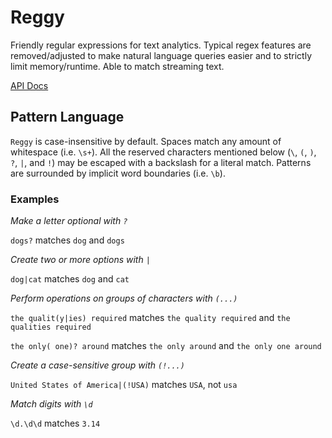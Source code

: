# Reggy

Friendly regular expressions for text analytics. Typical regex features are removed/adjusted to make natural language queries easier and to strictly limit memory/runtime. Able to match streaming text. 

[API Docs](https://doc-sieve.github.io/reggy)

## Pattern Language

`Reggy` is case-insensitive by default. Spaces match any amount of whitespace (i.e. `\s+`). All the reserved characters mentioned below (`\`, `(`, `)`, `?`, `|`, and `!`) may be escaped with a backslash for a literal match. Patterns are surrounded by implicit word boundaries (i.e. `\b`).

### Examples

*Make a letter optional with `?`*

`dogs?` matches `dog` and `dogs`

*Create two or more options with `|`*

`dog|cat` matches `dog` and `cat`

*Perform operations on groups of characters with `(...)`*

`the qualit(y|ies) required` matches `the quality required` and `the qualities required`

`the only( one)? around` matches `the only around` and `the only one around`

*Create a case-sensitive group with `(!...)`*

`United States of America|(!USA)` matches `USA`, not `usa`

*Match digits with `\d`*

`\d.\d\d` matches `3.14`